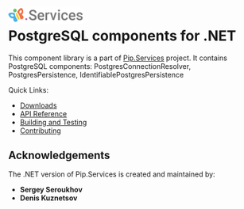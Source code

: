 # <img src="https://github.com/pip-services/pip-services/raw/master/design/Logo.png" alt="Pip.Services Logo" style="max-width:30%"> <br/> PostgreSQL components for .NET

This component library is a part of [Pip.Services](https://github.com/pip-services/pip-services) project.
It contains PostgreSQL components: PostgresConnectionResolver, PostgresPersistence, IdentifiablePostgresPersistence

Quick Links:

* [Downloads](https://github.com/pip-services3-dotnet/pip-services3-postgres-dotnet/blob/master/doc/Downloads.md)
* [API Reference](https://pip-services3-dotnet.github.io/pip-services3-postgres-dotnet/)
* [Building and Testing](https://github.com/pip-services3-dotnet/pip-services3-postgres-dotnet/blob/master/doc/Development.md)
* [Contributing](https://github.com/pip-services3-dotnet/pip-services3-postgres-dotnet/blob/master/doc/Development.md/#contrib)

## Acknowledgements

The .NET version of Pip.Services is created and maintained by:
- **Sergey Seroukhov**
- **Denis Kuznetsov**

